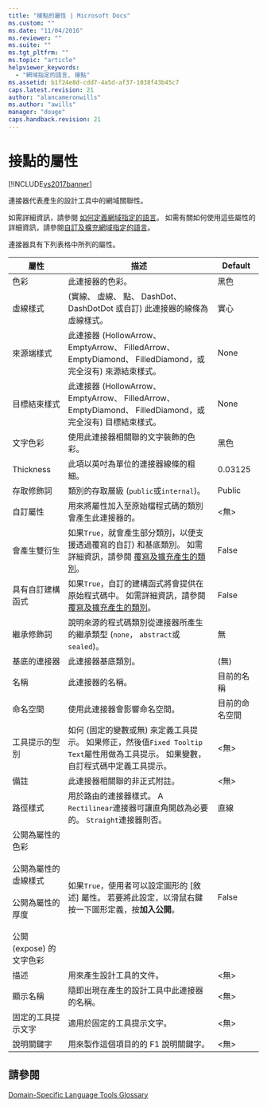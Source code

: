 ```yaml
---
title: "接點的屬性 | Microsoft Docs"
ms.custom: ""
ms.date: "11/04/2016"
ms.reviewer: ""
ms.suite: ""
ms.tgt_pltfrm: ""
ms.topic: "article"
helpviewer_keywords: 
  - "網域指定的語言, 接點"
ms.assetid: b1f24e8d-cdd7-4a5d-af37-1038f43b45c7
caps.latest.revision: 21
author: "alancameronwills"
ms.author: "awills"
manager: "douge"
caps.handback.revision: 21
---
```

# 接點的屬性
[!INCLUDE[vs2017banner](../code-quality/includes/vs2017banner.md)]

連接器代表產生的設計工具中的網域關聯性。  
  
 如需詳細資訊，請參閱 [如何定義網域指定的語言](../modeling/how-to-define-a-domain-specific-language.md)。  如需有關如何使用這些屬性的詳細資訊，請參閱[自訂及擴充網域指定的語言](../modeling/customizing-and-extending-a-domain-specific-language.md)。  
  
 連接器具有下列表格中所列的屬性。  
  
|屬性|描述|Default|  
|--------|--------|-------------|  
|色彩|此連接器的色彩。|黑色|  
|虛線樣式|\(實線、 虛線、 點、 DashDot、 DashDotDot 或自訂\) 此連接器的線條為虛線樣式。|實心|  
|來源端樣式|此連接器 \(HollowArrow、 EmptyArrow、 FilledArrow、 EmptyDiamond、 FilledDiamond，或完全沒有\) 來源結束樣式。|None|  
|目標結束樣式|此連接器 \(HollowArrow、 EmptyArrow、 FilledArrow、 EmptyDiamond、 FilledDiamond，或完全沒有\) 目標結束樣式。|None|  
|文字色彩|使用此連接器相關聯的文字裝飾的色彩。|黑色|  
|Thickness|此項以英吋為單位的連接器線條的粗細。|0.03125|  
|存取修飾詞|類別的存取層級 \(`public`或`internal`\)。|Public|  
|自訂屬性|用來將屬性加入至原始檔程式碼的類別會產生此連接器的。|\<無\>|  
|會產生雙衍生|如果`True`，就會產生部分類別，以便支援透過覆寫的自訂\) 和基底類別。  如需詳細資訊，請參閱 [覆寫及擴充產生的類別](../modeling/overriding-and-extending-the-generated-classes.md)。|False|  
|具有自訂建構函式|如果`True`，自訂的建構函式將會提供在原始程式碼中。  如需詳細資訊，請參閱 [覆寫及擴充產生的類別](../modeling/overriding-and-extending-the-generated-classes.md)。|False|  
|繼承修飾詞|說明來源的程式碼類別從連接器所產生的繼承類型 \(`none`， `abstract`或`sealed`\)。|無|  
|基底的連接器|此連接器基底類別。|\(無\)|  
|名稱|此連接器的名稱。|目前的名稱|  
|命名空間|使用此連接器會影響命名空間。|目前的命名空間|  
|工具提示的型別|如何 \(固定的變數或無\) 來定義工具提示。  如果修正，然後值`Fixed Tooltip Text`屬性用做為工具提示。 如果變數，自訂程式碼中定義工具提示。|\<無\>|  
|備註|此連接器相關聯的非正式附註。|\<無\>|  
|路徑樣式|用於路由的連接器樣式。  A `Rectilinear`連接器可讓直角開啟為必要的。 `Straight`連接器則否。|直線|  
|公開為屬性的色彩<br /><br /> 公開為屬性的虛線樣式<br /><br /> 公開為屬性的厚度<br /><br /> 公開 \(expose\) 的文字色彩|如果`True`，使用者可以設定圖形的 \[敘述\] 屬性。  若要將此設定，以滑鼠右鍵按一下圖形定義，按**加入公開**。|False|  
|描述|用來產生設計工具的文件。|\<無\>|  
|顯示名稱|隨即出現在產生的設計工具中此連接器的名稱。|\<無\>|  
|固定的工具提示文字|適用於固定的工具提示文字。|\<無\>|  
|說明關鍵字|用來製作這個項目的的 F1 說明關鍵字。|\<無\>|  
  
## 請參閱  
 [Domain\-Specific Language Tools Glossary](http://msdn.microsoft.com/zh-tw/ca5e84cb-a315-465c-be24-76aa3df276aa)